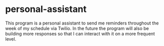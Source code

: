 # personal-assistant
This program is a personal assistant to send me reminders throughout the week of my schedule via Twilio.
In the future the program will also be building more responses so that I can interact with it on a more frequent level.
